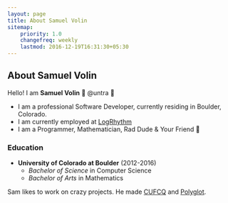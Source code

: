 ```yaml
---
layout: page
title: About Samuel Volin
sitemap:
    priority: 1.0
    changefreq: weekly
    lastmod: 2016-12-19T16:31:30+05:30
---
```

## About Samuel Volin
Hello! I am **Samuel Volin**
💎 @untra 💎
* I am a professional Software Developer, currently residing in Boulder, Colorado.
* I am currently employed at [LogRhythm](https://logrhythm.com/)
* I am a Programmer, Mathematician, Rad Dude & Your Friend 💙

### Education
* **University of Colorado at Boulder** (2012-2016)
  * _Bachelor of Science_ in Computer Science
  * _Bachelor of Arts_ in Mathematics

Sam likes to work on crazy projects. He made [CUFCQ](http://cufcq.com) and [Polyglot](https://untra.github.io/polyglot).
